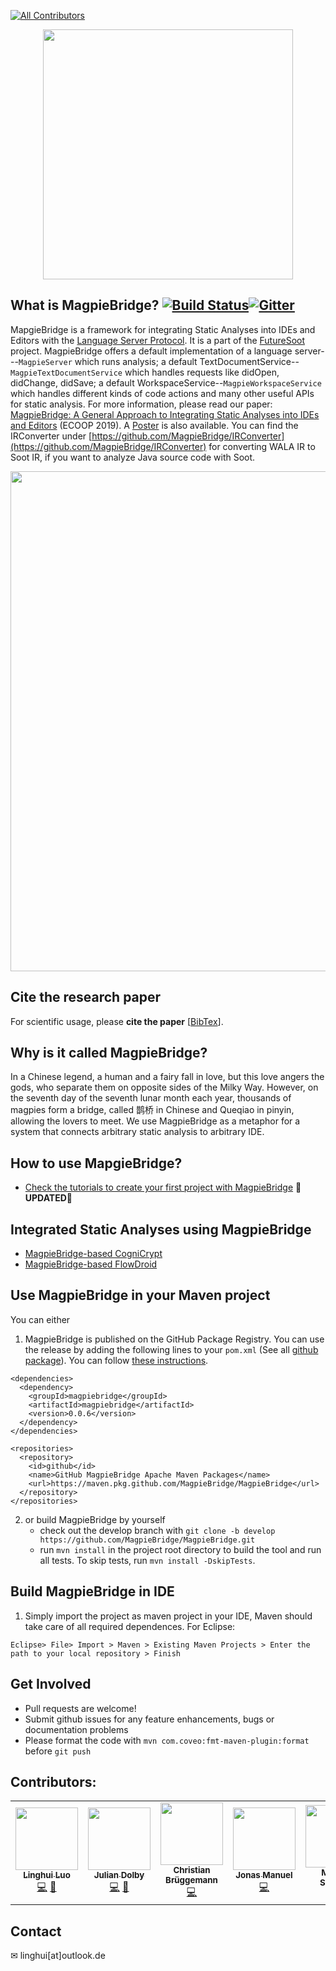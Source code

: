 
<!-- ALL-CONTRIBUTORS-BADGE:START - Do not remove or modify this section -->
[![All Contributors](https://img.shields.io/badge/all_contributors-6-orange.svg?style=flat-square)](#contributors-)
<!-- ALL-CONTRIBUTORS-BADGE:END -->
<p align="center">
<img src="https://github.com/MagpieBridge/MagpieBridge/blob/develop/doc/logshort.png" width="400">
</p> 

## What is MagpieBridge? [![Build Status](https://travis-ci.com/MagpieBridge/MagpieBridge.svg?branch=develop)](https://travis-ci.com/MagpieBridge/MagpieBridge)[![Gitter](https://badges.gitter.im/MagpieBridgeHelp/community.svg)](https://gitter.im/MagpieBridgeHelp/community?utm_source=badge&utm_medium=badge&utm_campaign=pr-badge)

MapgieBridge is a framework for integrating Static Analyses into IDEs and Editors with the [Language Server Protocol](https://microsoft.github.io/language-server-protocol/specification). It is a part of the [FutureSoot](http://sable.github.io/soot/future-soot/) project. MagpieBridge offers a default implementation of a language server---`MagpieServer` which runs analysis; a default TextDocumentService--`MagpieTextDocumentService` which handles requests like didOpen, didChange, didSave; a default WorkspaceService--`MagpieWorkspaceService` which handles different kinds of code actions and many other useful APIs for static analysis. For more information, please read our paper:
[MagpieBridge: A General Approach to Integrating Static Analyses into IDEs and Editors](https://drops.dagstuhl.de/opus/volltexte/2019/10813/pdf/LIPIcs-ECOOP-2019-21.pdf) (ECOOP 2019).
A [Poster](https://linghuiluo.github.io/ECOOP19MagpieBridgePoster.pdf) is also available. You can find the IRConverter under  [https://github.com/MagpieBridge/IRConverter](https://github.com/MagpieBridge/IRConverter) for converting WALA IR to Soot IR, if you want to analyze Java source code with Soot. 

<img src="https://github.com/MagpieBridge/MagpieBridge/blob/master/doc/goal.PNG"  width="800">

## Cite the research paper
For scientific usage, please **cite the paper** [[BibTex](https://drops.dagstuhl.de/opus/volltexte/2019/10813/)].

## Why is it called MagpieBridge?
In a Chinese legend, a human and a fairy fall in love, but this love angers the gods, who separate them
on opposite sides of the Milky Way. However, on the seventh day of the seventh lunar month each year,
thousands of magpies form a bridge, called 鹊桥 in Chinese and Queqiao in pinyin, allowing the lovers
to meet. We use MagpieBridge as a metaphor for a system that connects arbitrary static analysis to arbitrary IDE.

## How to use MapgieBridge?
- [Check the tutorials to create your first project with MagpieBridge](https://github.com/MagpieBridge/MagpieBridge/wiki) :star2:**UPDATED**:star2: 

## Integrated Static Analyses using MagpieBridge
- [MagpieBridge-based CogniCrypt](https://github.com/MagpieBridge/CryptoLSPDemo)
- [MagpieBridge-based FlowDroid](https://github.com/MagpieBridge/FlowDroidLSPDemo)

## Use MagpieBridge in your Maven project
You can either 
1. MagpieBridge is published on the GitHub Package Registry. You can use the release by adding the following lines to your `pom.xml` (See all [github package](https://github.com/MagpieBridge/MagpieBridge/packages/62902?version=0.0.6)). You can follow [these instructions](https://github.com/MagpieBridge/MagpieBridge/wiki/Tutorial-3.-How-To-Install-a-GitHub-Maven-Package). 
````
<dependencies>
  <dependency>
    <groupId>magpiebridge</groupId>
    <artifactId>magpiebridge</artifactId>
    <version>0.0.6</version>
  </dependency>
</dependencies>

<repositories>
  <repository>
    <id>github</id>
    <name>GitHub MagpieBridge Apache Maven Packages</name>
    <url>https://maven.pkg.github.com/MagpieBridge/MagpieBridge</url>
  </repository>
</repositories>
````

2. or build MagpieBridge by yourself 
    -  check out the develop branch with `git clone -b develop https://github.com/MagpieBridge/MagpieBridge.git`
    -  run `mvn install` in the project root directory to build the tool and run all tests. To skip tests, run `mvn install -DskipTests`.

## Build MagpieBridge in IDE
1. Simply import the project as maven project in your IDE, Maven should take care of all required dependences. For Eclipse: 
```
Eclipse> File> Import > Maven > Existing Maven Projects > Enter the path to your local repository > Finish
```
## Get Involved
- Pull requests are welcome!
- Submit github issues for any feature enhancements, bugs or documentation problems
- Please format the code with `mvn com.coveo:fmt-maven-plugin:format` before `git push`

## Contributors:
<!-- ALL-CONTRIBUTORS-LIST:START - Do not remove or modify this section -->
<!-- prettier-ignore-start -->
<!-- markdownlint-disable -->
<table>
  <tr>
    <td align="center"><a href="https://linghuiluo.github.io/"><img src="https://avatars3.githubusercontent.com/u/18470909?v=4" width="100px;" alt=""/><br /><sub><b>Linghui Luo</b></sub></a><br /><a href="https://github.com/MagpieBridge/MagpieBridge/commits?author=linghuiluo" title="Code">💻</a> <a href="#design-linghuiluo" title="Design">🎨</a></td>
    <td align="center"><a href="http://researcher.watson.ibm.com/researcher/view.php?person=us-dolby"><img src="https://avatars0.githubusercontent.com/u/1652606?v=4" width="100px;" alt=""/><br /><sub><b>Julian Dolby</b></sub></a><br /><a href="https://github.com/MagpieBridge/MagpieBridge/commits?author=juliandolby" title="Code">💻</a> <a href="#design-juliandolby" title="Design">🎨</a></td>
    <td align="center"><a href="https://cbruegg.com"><img src="https://avatars0.githubusercontent.com/u/175421?v=4" width="100px;" alt=""/><br /><sub><b>Christian Brüggemann</b></sub></a><br /><a href="https://github.com/MagpieBridge/MagpieBridge/commits?author=cbruegg" title="Code">💻</a></td>
    <td align="center"><a href="https://github.com/jonasmanuel"><img src="https://avatars1.githubusercontent.com/u/8150255?v=4" width="100px;" alt=""/><br /><sub><b>Jonas Manuel</b></sub></a><br /><a href="https://github.com/MagpieBridge/MagpieBridge/commits?author=jonasmanuel" title="Code">💻</a></td>
    <td align="center"><a href="https://github.com/swissiety"><img src="https://avatars0.githubusercontent.com/u/5645864?v=4" width="100px;" alt=""/><br /><sub><b>Markus Schmidt</b></sub></a><br /><a href="https://github.com/MagpieBridge/MagpieBridge/commits?author=swissiety" title="Tests">⚠️</a></td>
    <td align="center"><a href="http://joaocpereira.me"><img src="https://avatars0.githubusercontent.com/u/6281876?v=4" width="100px;" alt=""/><br /><sub><b>João Pereira</b></sub></a><br /><a href="https://github.com/MagpieBridge/MagpieBridge/issues?q=author%3Ajcp19" title="Bug reports">🐛</a></td>
  </tr>
</table>

<!-- markdownlint-enable -->
<!-- prettier-ignore-end -->
<!-- ALL-CONTRIBUTORS-LIST:END -->
</a>

## Contact 
&#x2709; linghui[at]outlook.de
